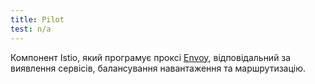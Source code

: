 ```yaml
---
title: Pilot
test: n/a
---
```


Компонент Istio, який програмує проксі [Envoy](/docs/reference/glossary/#envoy), відповідальний за виявлення сервісів, балансування навантаження та маршрутизацію.
